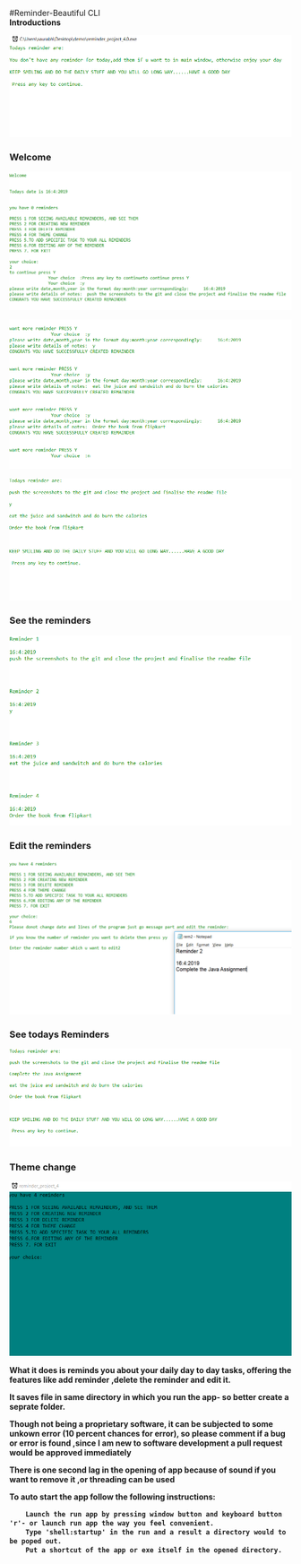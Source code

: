 #Reminder-Beautiful CLI
<br>
<b>Introductions<b>
<p align="center">
<img src="https://github.com/Dalakoti07/Reminder_Software/blob/master/screenshots/intro.PNG"/>
</p>
<h3>Welcome</h3>
<p align="center">
<img src="https://github.com/Dalakoti07/Reminder_Software/blob/master/screenshots/one.PNG"/>
</p>
<p align="center">
<img src="https://github.com/Dalakoti07/Reminder_Software/blob/master/screenshots/two.PNG"/>
</p>
<p align="center">
<img src="https://github.com/Dalakoti07/Reminder_Software/blob/master/screenshots/three.PNG"/>
</p>
<h3>See the reminders</h3>
<p align="center">
<img src="https://github.com/Dalakoti07/Reminder_Software/blob/master/screenshots/four.PNG"/>
</p>
<h3>Edit the reminders</h3>
<p align="center">
<img src="https://github.com/Dalakoti07/Reminder_Software/blob/master/screenshots/five.PNG"/>
</p>
<h3>See todays Reminders</h3>
<p align="center">
<img src="https://github.com/Dalakoti07/Reminder_Software/blob/master/screenshots/six.PNG"/>
</p>
<h3>Theme change</h3>
<p align="center">
<img src="https://github.com/Dalakoti07/Reminder_Software/blob/master/screenshots/oneGif.gif"/>
</p>
What it does is reminds you about your daily day to day tasks, offering the features
like add reminder ,delete the reminder and edit it.

It saves file in same directory in which you run the app- so better create a seprate folder.

Though not being a proprietary software, it can be subjected to some unkown error (10 percent chances for error), so please comment if a bug or error is found ,since I am new to software development a pull request would be approved immediately 

There is one second lag in the opening of app because of sound if you want to remove it ,or threading can be used

To auto start the app follow the following instructions:

		Launch the run app by pressing window button and keyboard button 'r'- or launch run app the way you feel convenient.
		Type 'shell:startup' in the run and a result a directory would to be poped out.
		Put a shortcut of the app or exe itself in the opened directory.

